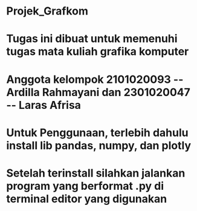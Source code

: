# Projek_Grafkom
# Tugas ini dibuat untuk memenuhi tugas mata kuliah grafika komputer
# Anggota kelompok 2101020093 -- Ardilla Rahmayani dan 2301020047 -- Laras Afrisa
# Untuk Penggunaan, terlebih dahulu install lib pandas, numpy, dan plotly
# Setelah terinstall silahkan jalankan program yang berformat .py di terminal editor yang digunakan
